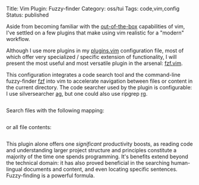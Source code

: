 Title: Vim Plugin: Fuzzy-finder
Category: oss/tui
Tags: code,vim,config
Status: published

Aside from becoming familiar with the [out-of-the-box](/vim-configuration-built-in.html) capabilities of vim, I've settled on a few plugins that make using vim realistic for a "modern" workflow.

Although I use more plugins in my [plugins.vim](https://github.com/rwev/evix/blob/master/.vim/plugins.vim) configuration file, most of which offer very specialized / specific extension of functionality, I will present the most useful and most versatile plugin in the arsenal: [fzf.vim](https://github.com/junegunn/fzf.vim). 

This configuration integrates a code search tool and the command-line fuzzy-finder [fzf](https://github.com/junegunn/fzf) into vim to accelerate navigation between files or content in the current directory. The code searcher used by the plugin is configurable: I use silversearcher [ag](https://github.com/ggreer/the_silver_searcher), but one could also use ripgrep [rg](silver-searcher).

<pre><code class="bash" id="fzf.vim"></code></pre>

Search files with the following mapping:
 
<pre><code class="bash" id="fzf.vim.files"></code></pre>
 
or all file contents: 
  
<pre><code class="bash" id="fzf.vim.contents"></code></pre>

This plugin alone offers one _significant_ productivity boosts, as reading code and understanding larger project structure and principles constitute a majority of the time one spends programming. It's benefits extend beyond the technical domain: it has also proved beneficial in the searching human-lingual documents and content, and even locating specific sentences. Fuzzy-finding is a powerful formula.   
 
<script>

    fetchAndHighlightCodeElement(
        {
            elementId: "fzf.vim",
            fileUrl: "https://raw.githubusercontent.com/rwev/evix/master/.vim/plugins.vim",
            startLine: 14, 
            endLine: 17,
            filterPrefix: "\""
        }
     );
     
    fetchAndHighlightCodeElement(
     {
         elementId: "fzf.vim.files",
         fileUrl: "https://raw.githubusercontent.com/rwev/evix/master/.vim/plugins.vim",
         startLine: 18, 
         endLine: 19,
         filterPrefix: "\""
     }
    );
    
    fetchAndHighlightCodeElement(
       {
           elementId: "fzf.vim.contents",
           fileUrl: "https://raw.githubusercontent.com/rwev/evix/master/.vim/plugins.vim",
           startLine: 19, 
           endLine: 20,
           filterPrefix: "\""
       }
    );
          
</script>


